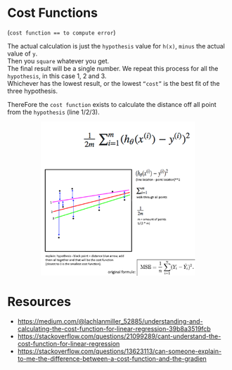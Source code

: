# Cost Functions
(`cost function == to compute error`)

The actual calculation is just the `hypothesis` value for `h(x)`, `minus` the actual value of `y`.  
Then you `square` whatever you get.  
The final result will be a single number. We repeat this process for all the `hypothesis`, in this case 1, 2 and 3.  
Whichever has the lowest result, or the lowest `“cost”` is the best fit of the three hypothesis.

ThereFore the `cost function` exists to calculate the distance off all point from the `hypothesis` (line 1/2/3).  
<p align="center">
  <img src="../images/cost.png" width="350">
</p>  


# Resources
- https://medium.com/@lachlanmiller_52885/understanding-and-calculating-the-cost-function-for-linear-regression-39b8a3519fcb
- https://stackoverflow.com/questions/21099289/cant-understand-the-cost-function-for-linear-regression  
- https://stackoverflow.com/questions/13623113/can-someone-explain-to-me-the-difference-between-a-cost-function-and-the-gradien